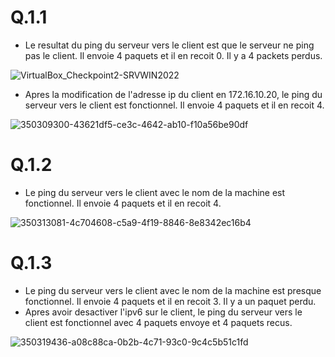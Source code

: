 # Q.1.1 
* Le resultat du ping du serveur vers le client est que le serveur ne ping pas le client. Il envoie 4 paquets et il en recoit 0. Il y a 4 packets perdus.

![VirtualBox_Checkpoint2-SRVWIN2022](https://github.com/user-attachments/assets/20dc8b2d-431b-4cb9-8e04-d46bb20684b5)

* Apres la modification de l'adresse ip du client en 172.16.10.20, le ping du serveur vers le client est fonctionnel. Il envoie 4 paquets et il en recoit 4.

![350309300-43621df5-ce3c-4642-ab10-f10a56be90df](https://github.com/user-attachments/assets/5daee4df-75fc-4a26-99ce-129412266613)

# Q.1.2 
* Le ping du serveur vers le client avec le nom de la machine est fonctionnel. Il envoie 4 paquets et il en recoit 4.

![350313081-4c704608-c5a9-4f19-8846-8e8342ec16b4](https://github.com/user-attachments/assets/f9047e40-6926-4a7e-86ec-68c4c22eee8a)

# Q.1.3 
* Le ping du serveur vers le client avec le nom de la machine est presque fonctionnel. Il envoie 4 paquets et il en recoit 3. Il y a un paquet perdu.
* Apres avoir desactiver l'ipv6 sur le client, le ping du serveur vers le client est fonctionnel avec 4 paquets envoye et 4 paquets recus.

![350319436-a08c88ca-0b2b-4c71-93c0-9c4c5b51c1fd](https://github.com/user-attachments/assets/ccb67d9c-2b7d-41a5-a59b-4b00438fd8dc)

